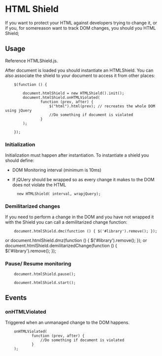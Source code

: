 # HTML Shield

If you want to protect your HTML against developers trying to change it, or if you, for somereason want to track DOM changes, you should you HTML Shield;

## Usage
Reference HTMLShield.js.

After document is loaded you should instantiate an HTMLShield. You can also associate the shield to your document to access it from other places:

	    $(function () {

            document.htmlShield = new HTMLShield().init();
            document.htmlShield.onHTMLViolated(
					function (prev, after) {
						$("html").html(prev); // recreates the whole DOM using jQuery
						//Do something if document is violated
					}
			);

        });

### Initialization

Initialization must happen after instantiation. To instantiate a shield you should define:
* DOM Monitoring interval (minimum is 10ms)
* If jQUery should be wrapped so as every change it makes to the DOM does not violate the HTML

        new HTMLShield( interval, wrapjQuery);

### Demilitarized changes

If you need to perform a change in the DOM and you have not wrapped it with the Shield you can call a demilitarized change function:

		document.htmlShield.dmc(function () { $('#library').remove(); });
or 
		document.htmlShield.dmz(function () { $('#library').remove(); });
or 
		document.htmlShield.demilitarizedChange(function () { $('#library').remove(); });

### Pause/ Resume monitoring

		document.htmlShield.pause();
		
		document.htmlShield.start();

## Events

### onHTMLViolated

Triggered when an unmanaged change to the DOM happens.

		onHTMLViolated(
				function (prev, after) { 
					//Do something if document is violated
				}
		);